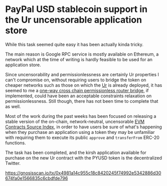 # PayPal USD stablecoin support in the Ur uncensorable application store

While this task seemed quite easy it has been actually kinda tricky.

The main reason is Google RPC service is mostly available
on Ethereum, a network which at the time of writing is hardly feasible
to be used for an application store.

Since uncensorability and permissionlessness are certainly Ur properties
I can't compromise on, without requiring users to bridge the token on cheaper networks
such as those on which the
[Ur](
  https://github.com/themartiancompany/ur)
is already deployed, it has seemed to me a
[one-way cross chain permissionless router bridge](
  https://github.com/themartiancompany/one-way-cross-chain-permissionless-router-bridge),
if implemented, could have been an acceptable constraints relaxation on permissionlessness.
Still though, there has not been time to complete that as well.

Most of the work during the past weeks has been focused on releasing
a stable version of the on-chain, network-neutral, uncensorable
[EVM Contracts Source Index](
  https://github.com/themartiancompany/evm-contracts-source-index),
in order to have users be sure of what's happening when they
purchase an application using a token they may be unfamiliar with
requiring them to execute its public `approve` and `transferFrom`
ERC-20 functions.

The task has been completed, and the kirsh application available
for purchase on the new Ur contract with the PYUSD token is
the decentralized Twitter.

https://gnosisscan.io/tx/0x4981a14c955c18c8420245f74992e5342886d30674fa0e1566835c6cbdfde796
